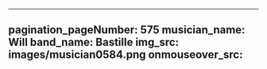 ------
pagination_pageNumber: 575
musician_name: Will
band_name: Bastille
img_src: images/musician0584.png
onmouseover_src: 
------